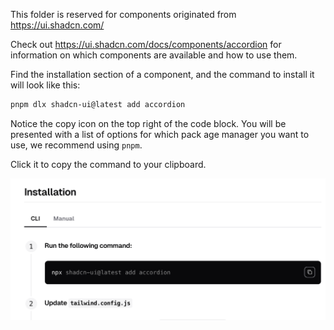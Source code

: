 This folder is reserved for components originated from https://ui.shadcn.com/

Check out https://ui.shadcn.com/docs/components/accordion for information on which components are available and how to use them.

Find the installation section of a component, and the command to install it will look like this:

```bash
pnpm dlx shadcn-ui@latest add accordion
```

Notice the copy icon on the top right of the code block. You will be presented with a list of options for which pack    age manager you want to use, we recommend using `pnpm`.

Click it to copy the command to your clipboard.

![](install.png)